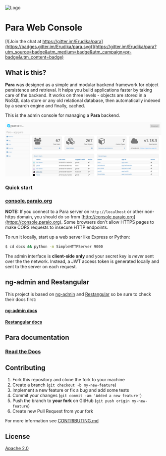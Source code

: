 ![Logo](https://s3-eu-west-1.amazonaws.com/org.paraio/para.png)

# Para Web Console

[![Join the chat at https://gitter.im/Erudika/para](https://badges.gitter.im/Erudika/para.svg)](https://gitter.im/Erudika/para?utm_source=badge&utm_medium=badge&utm_campaign=pr-badge&utm_content=badge)

## What is this?

**Para** was designed as a simple and modular backend framework for object persistence and retrieval.
It helps you build applications faster by taking care of the backend. It works on three levels -
objects are stored in a NoSQL data store or any old relational database, then automatically indexed
by a search engine and finally, cached.

This is the admin console for managing a **Para** backend.

![screenshot](docs/images/grab.png)

### Quick start

### [console.paraio.org](https://console.paraio.org)

**NOTE:** If you connect to a Para server on `http://localhost` or other non-https domain, you should do so from 
[http://console.paraio.org](https://console.paraio.org). Some browsers don't allow HTTPS pages to make CORS requests to 
insecure HTTP endpoints.

To run it locally, start up a web server like Express or Python:
```sh
$ cd docs && python -m SimpleHTTPServer 9000
```

The admin interface is **client-side only** and your secret key is *never* sent over the the network. Instead,
a JWT access token is generated locally and sent to the server on each request.

## ng-admin and Restangular

This project is based on [ng-admin](https://github.com/marmelab/ng-admin) and [Restangular](https://github.com/mgonto/restangular)
so be sure to check their docs first:

#### [ng-admin docs](http://ng-admin-book.marmelab.com)

#### [Restangular docs](https://github.com/mgonto/restangular#table-of-contents)

## Para documentation

### [Read the Docs](https://paraio.org/docs)

## Contributing

1. Fork this repository and clone the fork to your machine
2. Create a branch (`git checkout -b my-new-feature`)
3. Implement a new feature or fix a bug and add some tests
4. Commit your changes (`git commit -am 'Added a new feature'`)
5. Push the branch to **your fork** on GitHub (`git push origin my-new-feature`)
6. Create new Pull Request from your fork

For more information see [CONTRIBUTING.md](https://github.com/Erudika/para/blob/master/CONTRIBUTING.md)

## License
[Apache 2.0](LICENSE)

